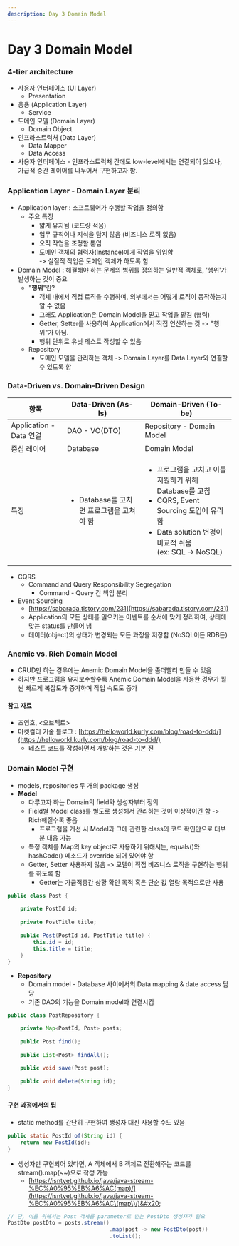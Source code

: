 ```yaml
---
description: Day 3 Domain Model
---
```


# Day 3 Domain Model

### 4-tier architecture

* 사용자 인터페이스 (UI Layer)
  * Presentation
* 응용 (Application Layer)
  * Service
* 도메인 모델 (Domain Layer)
  * Domain Object
* 인프라스트럭처 (Data Layer)
  * Data Mapper
  * Data Access
* 사용자 인터페이스 - 인프라스트럭처 간에도 low-level에서는 연결되어 있으나,\
  가급적 중간 레이어를 나누어서 구현하고자 함.

### Application Layer - Domain Layer 분리

* Application layer : 소프트웨어가 수행할 작업을 정의함
  * 주요 특징
    * 얇게 유지됨 (코드량 적음)
    * 업무 규칙이나 지식을 담지 않음 (비즈니스 로직 없음)
    * 오직 작업을 조정할 뿐임
    * 도메인 객체의 협력자(Instance)에게 작업을 위임함\
      \-> 실질적 작업은 도메인 객체가 하도록 함
* Domain Model : 해결해야 하는 문제의 범위를 정의하는 일반적 객체로, '행위'가 발생하는 것이 중요
  * "**행위**"란?
    * 객체 내에서 직접 로직을 수행하며, 외부에서는 어떻게 로직이 동작하는지 알 수 없음
    * 그래도 Application은 Domain Model을 믿고 작업을 맡김 (협력)
    * Getter, Setter를 사용하여 Application에서 직접 연산하는 것 -> "행위"가 아님.
    * 행위 단위로 유닛 테스트 작성할 수 있음
  * Repository
    * 도메인 모델을 관리하는 객체 -> Domain Layer를 Data Layer와 연결할 수 있도록 함

### Data-Driven vs. Domain-Driven Design

| 항목                    | Data-Driven (As-Is)                         | Domain-Driven (To-be)                                                                                                                           |
| --------------------- | ------------------------------------------- | ----------------------------------------------------------------------------------------------------------------------------------------------- |
| Application - Data 연결 | DAO - VO(DTO)                               | Repository - Domain Model                                                                                                                       |
| 중심 레이어                | Database                                    | Domain Model                                                                                                                                    |
| 특징                    | <ul><li>Database를 고치면 프로그램을 고쳐야 함</li></ul> | <ul><li>프로그램을 고치고 이를 지원하기 위해 Database를 고침</li><li>CQRS, Event Sourcing 도입에 유리함</li><li>Data solution 변경이 비교적 쉬움<br>(ex: SQL -> NoSQL)</li></ul> |

* CQRS
  * Command and Query Responsibility Segregation
    * Command - Query 간 책임 분리
* Event Sourcing
  * [https://sabarada.tistory.com/231](https://sabarada.tistory.com/231)
  * Application의 모든 상태를 일으키는 이벤트를 순서에 맞게 정리하여, 상태에 맞는 status를 만들어 냄
  * 데이터(object)의 상태가 변경되는 모든 과정을 저장함 (NoSQL이든 RDB든)



### Anemic vs. Rich Domain Model

* CRUD만 하는 경우에는 Anemic Domain Model을 좀더빨리 만들 수 있음
* 하지만 프로그램을 유지보수할수록 Anemic Domain Model을 사용한 경우가 훨씬 빠르게 복잡도가 증가하며 작업 속도도 증가

#### 참고 자료

* 조영호, <오브젝트>
* 마켓컬리 기술 블로그 : [https://helloworld.kurly.com/blog/road-to-ddd/](https://helloworld.kurly.com/blog/road-to-ddd/)
  * 테스트 코드를 작성하면서 개발하는 것은 기본 전

### Domain Model 구현

* models, repositories 두 개의 package 생성
* **Model**
  * 다루고자 하는 Domain의 field와 생성자부터 정의
  * Field별 Model class를 별도로 생성해서 관리하는 것이 이상적이긴 함 -> Rich해질수록 좋음
    * 프로그램을 개선 시 Model과 그에 관련한 class의 코드 확인만으로 대부분 대응 가능
  * 특정 객체를 Map의 key object로 사용하기 위해서는, equals()와 hashCode() 메소드가 override 되어 있어야 함
  * Getter, Setter 사용하지 않음 -> 모델이 직접 비즈니스 로직을 구현하는 행위를 하도록 함
    * Getter는 가급적중간 상황 확인 목적 혹은 단순 값 열람 목적으로만 사용

```java
public class Post {
    
    private PostId id;
    
    private PostTitle title;
    
    public Post(PostId id, PostTitle title) {
        this.id = id;
        this.title = title;
    }
}
```

* **Repository**
  * Domain model -  Database 사이에서의 Data mapping & date access 담당
  * 기존 DAO의 기능을 Domain model과 연결시킴

```java
public class PostRepository {

    private Map<PostId, Post> posts;
    
    public Post find();
    
    public List<Post> findAll();
    
    public void save(Post post);
    
    public void delete(String id);
}
```

#### 구현 과정에서의 팁

* static method를 간단히 구현하여 생성자 대신 사용할 수도 있음&#x20;

```java
public static PostId of(String id) {
    return new PostId(id);
}
```

* 생성자만 구현되어 있다면, A 객체에서 B 객체로 전환해주는 코드를 stream().map(\~\~)으로 작성 가능
  * [https://isntyet.github.io/java/java-stream-%EC%A0%95%EB%A6%AC(map)/](https://isntyet.github.io/java/java-stream-%EC%A0%95%EB%A6%AC\(map\)/)&#x20;

```java
// 단, 이를 위해서는 Post 객체를 parameter로 받는 PostDto 생성자가 필요
PostDto postDto = posts.stream()
                                .map(post -> new PostDto(post))
                                .toList();
```
